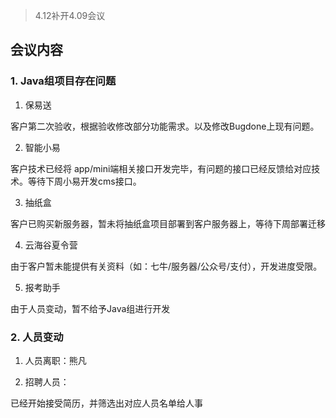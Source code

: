 > 4.12补开4.09会议

## 会议内容

### 1. Java组项目存在问题

1. 保易送

客户第二次验收，根据验收修改部分功能需求。以及修改Bugdone上现有问题。

2. 智能小易

客户技术已经将 app/mini端相关接口开发完毕，有问题的接口已经反馈给对应技术。等待下周小易开发cms接口。

3. 抽纸盒

客户已购买新服务器，暂未将抽纸盒项目部署到客户服务器上，等待下周部署迁移

4. 云海谷夏令营

由于客户暂未能提供有关资料（如：七牛/服务器/公众号/支付），开发进度受限。


5. 报考助手

由于人员变动，暂不给予Java组进行开发

### 2. 人员变动

1. 人员离职：熊凡

2. 招聘人员：

已经开始接受简历，并筛选出对应人员名单给人事
